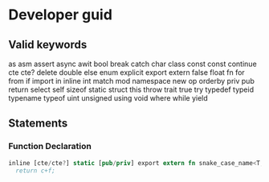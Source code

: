 # Developer guid
## Valid keywords 
as
asm
assert
async
awit
bool
break
catch
char
class
const
const
continue
cte
cte?
delete
double
else
enum
explicit
export
extern
false
float
fn
for
from
if
import
in
inline
int
match
mod
namespace
new
op
orderby
priv
pub
return
select
self
sizeof
static
struct
this
throw
trait
true
try
typedef
typeid
typename
typeof
uint
unsigned
using
void
where
while
yield


## Statements
### Function Declaration
```rust
inline [cte/cte?] static [pub/priv] export extern fn snake_case_name<T,U: Atomic + Add>(a /*infered*/, b : T/*simple generic,c : U/*must implement Atomic and Add*/,d : X /*inherited from a class/struct*/,e : Atomic /*must implement atomic*/,f : i32 /*standart old style*/,g .../*varadic params of any type*/) -> typeof(U+i32)/*can be left out as it is infered*/ assert [f>0] 
  return c+f;
